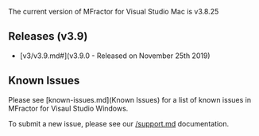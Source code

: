 The current version of MFractor for Visual Studio Mac is v3.8.25

## Releases (v3.9)

 * [v3/v3.9.md#](v3.9.0 - Released on November 25th 2019)

## Known Issues
Please see [known-issues.md](Known Issues) for a list of known issues in MFractor for Visaul Studio Windows.

To submit a new issue, please see our [/support.md](Support) documentation.
